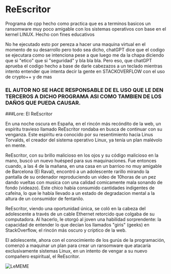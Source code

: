 # ReEscritor
Programa de cpp hecho como practica que es a terminos basicos un ransomware muy poco amigable con los sistemas operativos con base en el kernel LINUX. Hecho con fines educativos

No he ejecutado esto por pereza a hacer una maquina virtual en el momento de su desarrollo pero todo sea dicho, chatGPT dice que el codigo se ejecutara como se intenciona pese a que luego me da la chapa diciendo que si "etico" que si "seguridad" y bla bla bla. Pero eso, que chatGPT aprueba el codigo hecho a base de darle cabezazos a un teclado mientras intento entender que intenta decir la gente en STACKOVERFLOW con el uso de crypto++ y de mas

### EL AUTOR NO SE HACE RESPONSABLE DE EL USO QUE LE DEN TERCEROS A DICHO PROGRAMA ASI COMO TAMBIEN DE LOS DAÑOS QUE PUEDA CAUSAR.

###Lore: El ReEscritor


En una noche oscura en España, en el rincón más recóndito de la web, un espíritu travieso llamado ReEscritor rondaba en busca de continuar con su venganza. Este espíritu era conocido por su resentimiento hacia Linus Torvalds, el creador del sistema operativo Linux, ya tenía un plan malévolo en mente.

ReEscritor, con su brillo malicioso en los ojos y su código malicioso en la mano, buscó un nuevo huésped para sus maquinaciones. Fue entonces cuando, a las 4 de la mañana, en una casa en un barrioo no muy amigable de Barcelona (El Raval), encontró a un adolescente rarillo mirando la pantalla de su ordenador reproduciendo un video de 10horas de un pez dando vueltas con musica con una calidad comicamente mala sonando de fondo (videazo). Este chico había consumido cantidades indigentes de cafeína, lo que le había llevado a un estado de degradacion mental a la altura de un consumidor de fentanilo.

ReEscritor, viendo una oportunidad única, se coló en la cabeza del adolescente a través de un cable Ethernet retorcido que colgaba de su computadora. Al hacerlo, le otorgó al joven una habilidad sorprendente: la capacidad de entender lo que decían los llamados "giris" (geeks) en StackOverflow, el rincón más oscuro y críptico de la web.

El adolescente, ahora con el conocimiento de los gurús de la programación, comenzó a maquinar un plan para crear un ransomware que atacaría exclusivamente sistemas Linux, en un intento de vengar a su nuevo compañero espiritual, el ReEscritor.




![LeMEME](https://github.com/Zer0plusOne/ReEscritor/assets/82466341/ed0a4dbf-fc29-4815-bfaf-a744992ab01c)
